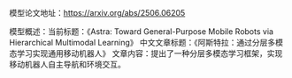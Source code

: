 模型论文地址：https://arxiv.org/abs/2506.06205

模型概述：当前标题：《Astra: Toward General-Purpose Mobile Robots via Hierarchical Multimodal Learning》
中文文章标题：《阿斯特拉：通过分层多模态学习实现通用移动机器人》
文章内容：提出了一种分层多模态学习框架，实现移动机器人自主导航和环境交互。
